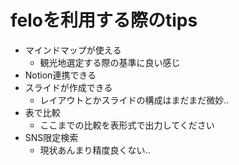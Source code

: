 # feloを利用する際のtips
* マインドマップが使える
  * 観光地選定する際の基準に良い感じ
* Notion連携できる
* スライドが作成できる
  * レイアウトとかスライドの構成はまだまだ微妙..
* 表で比較
  * ここまでの比較を表形式で出力してください
* SNS限定検索
  * 現状あんまり精度良くない..